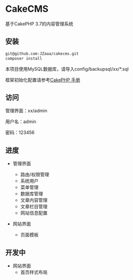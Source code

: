 # CakeCMS

基于CakePHP 3.7的内容管理系统

## 安装

```bash
git@github.com:JZaaa/cakecms.git
composer install
```

本项目使用MySQL数据库，请导入config/backupsql/xx/*.sql

框架初始化配置请参考[CakePHP 手册](https://book.cakephp.org/3.0/en/index.html)

## 访问
管理界面：xx/admin

用户名：admin

密码：123456

## 进度

- 管理界面
    - 路由/权限管理
    - 系统用户
    - 菜单管理
    - 数据库管理
    - 文章内容管理
    - 文章栏目管理
    - 网站信息配置

- 网站界面
    - 页面模板

## 开发中

- 网站界面
    - 首页样式布局